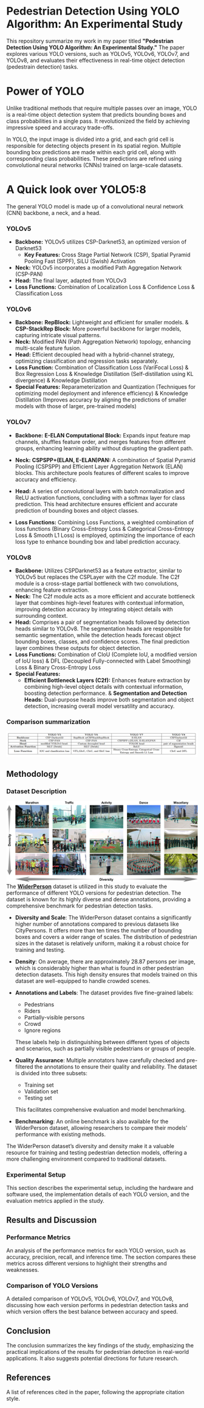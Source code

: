 # Pedestrian Detection Using YOLO Algorithm: An Experimental Study

This repository summarize my work in my paper titled **"Pedestrian Detection Using YOLO Algorithm: An Experimental Study."** The paper explores various YOLO versions, such as YOLOv5, YOLOv6, YOLOv7, and YOLOv8, and evaluates their effectiveness in real-time object detection (pedestrain detection) tasks.

# Power of YOLO
Unlike traditional methods that require multiple passes over an image, YOLO is a real-time object detection system that predicts bounding boxes and class probabilities in a single pass. It revolutionized the field by achieving impressive speed and accuracy trade-offs.

In YOLO, the input image is divided into a grid, and each grid cell is responsible for detecting objects present in its spatial region. Multiple bounding box predictions are made within each grid cell, along with corresponding class probabilities. These predictions are refined using convolutional neural networks (CNNs) trained on large-scale datasets.

# A Quick look over YOLO5:8
The general YOLO model is made up of a convolutional neural network (CNN) backbone, a neck, and a head.

### YOLOv5
- **Backbone:** YOLOv5 utilizes CSP-Darknet53, an optimized version of Darknet53
  - **Key Features:** Cross Stage Partial Network (CSP), Spatial Pyramid Pooling Fast (SPPF), SiLU (Swish) Activation
- **Neck:** YOLOv5 incorporates a modified Path Aggregation Network (CSP-PAN)
- **Head:** The final layer, adapted from YOLOv3
- **Loss Functions:** Combination of Localization Loss & Confidence Loss & Classification Loss

### YOLOv6
- **Backbone:** **RepBlock:** Lightweight and efficient for smaller models. & **CSP-StackRep Block:** More powerful backbone for larger models, capturing intricate visual patterns.
- **Neck:** Modified PAN (Path Aggregation Network) topology, enhancing multi-scale feature fusion.
- **Head:** Efficient decoupled head with a hybrid-channel strategy, optimizing classification and regression tasks separately.
- **Loss Function:** Combination of Classification Loss (VariFocal Loss) & Box Regression Loss & Knowledge Distillation (Self-distillation using KL divergence) & Knowledge Distillation
- **Special Features:** Reparameterization and Quantization (Techniques for optimizing model deployment and inference efficiency) & Knowledge Distillation (Improves accuracy by aligning the predictions of smaller models with those of larger, pre-trained models)

### YOLOv7

- **Backbone:** **E-ELAN Computational Block:** Expands input feature map channels, shuffles feature order, and merges features from different groups, enhancing learning ability without disrupting the gradient path.
  
- **Neck:** **CSPSPP+(ELAN, E-ELAN)PAN:** A combination of Spatial Pyramid Pooling (CSPSPP) and Efficient Layer Aggregation Network (ELAN) blocks. This architecture pools features of different scales to improve accuracy and efficiency.
- **Head:** A series of convolutional layers with batch normalization and ReLU activation functions, concluding with a softmax layer for class prediction. This head architecture ensures efficient and accurate prediction of bounding boxes and object classes.
- **Loss Functions:** Combining Loss Functions, a weighted combination of loss functions (Binary Cross-Entropy Loss & Categorical Cross-Entropy Loss & Smooth L1 Loss) is employed, optimizing the importance of each loss type to enhance bounding box and label prediction accuracy.

### YOLOv8
- **Backbone:** Utilizes CSPDarknet53 as a feature extractor, similar to YOLOv5 but replaces the CSPLayer with the C2f module. The C2f module is a cross-stage partial bottleneck with two convolutions, enhancing feature extraction.
- **Neck:** The C2f module acts as a more efficient and accurate bottleneck layer that combines high-level features with contextual information, improving detection accuracy by integrating object details with surrounding context.
- **Head:** Comprises a pair of segmentation heads followed by detection heads similar to YOLOv8. The segmentation heads are responsible for semantic segmentation, while the detection heads forecast object bounding boxes, classes, and confidence scores. The final prediction layer combines these outputs for object detection.
- **Loss Functions:** Combination of CIoU (Complete IoU, a modified version of IoU loss) & DFL (Decoupled Fully-connected with Label Smoothing) Loss & Binary Cross-Entropy Loss
- **Special Features:**
  - **Efficient Bottleneck Layers (C2f):** Enhances feature extraction by combining high-level object details with contextual information, boosting detection performance. & **Segmentation and Detection Heads:** Dual-purpose heads improve both segmentation and object detection, increasing overall model versatility and accuracy.

### Comparison summarization
![Alt text](/summary_table.PNG)

## Methodology

### Dataset Description
![WiderPerson main image](/dataset_image.JPG)
The **[WiderPerson](https://arxiv.org/pdf/1909.12118v1)** dataset is utilized in this study to evaluate the performance of different YOLO versions for pedestrian detection. The dataset is known for its highly diverse and dense annotations, providing a comprehensive benchmark for pedestrian detection tasks.

- **Diversity and Scale**: The WiderPerson dataset contains a significantly higher number of annotations compared to previous datasets like CityPersons. It offers more than ten times the number of bounding boxes and covers a wider range of scales. The distribution of pedestrian sizes in the dataset is relatively uniform, making it a robust choice for training and testing.

- **Density**: On average, there are approximately 28.87 persons per image, which is considerably higher than what is found in other pedestrian detection datasets. This high density ensures that models trained on this dataset are well-equipped to handle crowded scenes.

- **Annotations and Labels**: The dataset provides five fine-grained labels:
  - Pedestrians
  - Riders
  - Partially-visible persons
  - Crowd
  - Ignore regions

  These labels help in distinguishing between different types of objects and scenarios, such as partially visible pedestrians or groups of people.

- **Quality Assurance**: Multiple annotators have carefully checked and pre-filtered the annotations to ensure their quality and reliability. The dataset is divided into three subsets:
  - Training set
  - Validation set
  - Testing set

  This facilitates comprehensive evaluation and model benchmarking.

- **Benchmarking**: An online benchmark is also available for the WiderPerson dataset, allowing researchers to compare their models' performance with existing methods.

The WiderPerson dataset’s diversity and density make it a valuable resource for training and testing pedestrian detection models, offering a more challenging environment compared to traditional datasets.

### Experimental Setup

This section describes the experimental setup, including the hardware and software used, the implementation details of each YOLO version, and the evaluation metrics applied in the study.

## Results and Discussion

### Performance Metrics

An analysis of the performance metrics for each YOLO version, such as accuracy, precision, recall, and inference time. The section compares these metrics across different versions to highlight their strengths and weaknesses.

### Comparison of YOLO Versions

A detailed comparison of YOLOv5, YOLOv6, YOLOv7, and YOLOv8, discussing how each version performs in pedestrian detection tasks and which version offers the best balance between accuracy and speed.

## Conclusion

The conclusion summarizes the key findings of the study, emphasizing the practical implications of the results for pedestrian detection in real-world applications. It also suggests potential directions for future research.

## References

A list of references cited in the paper, following the appropriate citation style.

